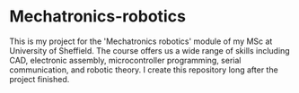 # Mechatronics-robotics
This is my project for the 'Mechatronics robotics' module of my MSc at University of Sheffield. The course offers us a wide range of skills including CAD, electronic assembly, microcontroller programming, serial communication, and robotic theory. I create this repository long after the project finished. 
